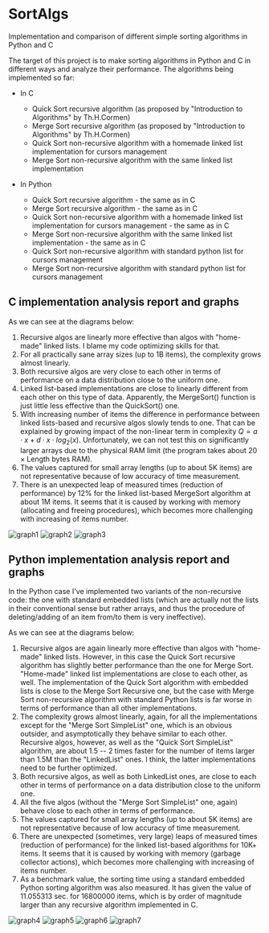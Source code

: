 # SortAlgs
Implementation and comparison of different simple sorting algorithms in Python and C 

The target of this project is to make sorting algorithms in Python and C in different ways and analyze their performance. The algorithms being implemented so far:
* In C
  - Quick Sort recursive algorithm (as proposed by "Introduction to Algorithms" by Th.H.Cormen)
  - Merge Sort recursive algorithm (as proposed by "Introduction to Algorithms" by Th.H.Cormen)
  - Quick Sort non-recursive algorithm with a homemade linked list implementation for cursors management
  - Merge Sort non-recursive algorithm with the same linked list implementation
 
* In Python
  - Quick Sort recursive algorithm - the same as in C
  - Merge Sort recursive algorithm - the same as in C
  - Quick Sort non-recursive algorithm with a homemade linked list implementation for cursors management - the same as in C
  - Merge Sort non-recursive algorithm with the same linked list implementation - the same as in C
  - Quick Sort non-recursive algorithm with standard python list for cursors management
  - Merge Sort non-recursive algorithm with standard python list for cursors management
 
    

## C implementation analysis report and graphs

As we can see at the diagrams below:
1. Recursive algos are linearly more effective than algos with "home-made" linked lists. I blame my code optimizing skills for that.
2. For all practically sane array sizes (up to 1B items), the complexity grows almost linearly.
3. Both recursive algos are very close to each other in terms of performance on a data distribution close to the uniform one. 
4. Linked list-based implementations are close to linearly different from each other on this type of data. Apparently, the MergeSort() function is just little less effective than the QuickSort() one.
5. With increasing number of items the difference in performance between linked lists-based and recursive algos slowly tends to one. That can be explained by growing impact of the non-linear term in complexity
$Q = a\cdot x + d\cdot x\cdot log_2(x)$. Unfortunately, we can not test this on significantly larger arrays due to the physical RAM limit (the program takes about $20\times \text{Length}$ bytes RAM).
7. The values captured for small array lengths (up to about 5K items) are not representative because of low accuracy of time measurement. 
8. There is an unexpected leap of measured times (reduction of performance) by 12% for the linked list-based MergeSort algorithm at about 1M items. It seems that it is caused by working with memory (allocating and freeing procedures), which becomes more challenging with increasing of items number.  

![graph1](https://raw.githubusercontent.com/irenemizus/SortAlgs/master/c/report/log.i9-10900K.macos/graph1.svg)
![graph2](https://raw.githubusercontent.com/irenemizus/SortAlgs/master/c/report/log.i9-10900K.macos/graph2.svg)
![graph3](https://raw.githubusercontent.com/irenemizus/SortAlgs/master/c/report/log.i9-10900K.macos/graph3.svg)

## Python implementation analysis report and graphs

In the Python case I've implemented two variants of the non-recursive code: the one with standard embedded lists (which are actually not the lists in their conventional sense but rather arrays, and thus the procedure of deleting/adding of an item from/to them is very ineffective).

As we can see at the diagrams below:
1. Recursive algos are again linearly more effective than algos with "home-made" linked lists. However, in this case the Quick Sort recursive algorithm has slightly better performance than the one for Merge Sort. "Home-made" linked list implementations are close to each other, as well. The implementation of the Quick Sort algorithm with embedded lists is close to the Merge Sort Recursive one, but the case with Merge Sort non-recursive algorithm with standard Python lists is far worse in terms of performance than all other implementations.  
2. The complexity grows almost linearly, again, for all the implementations except for the "Merge Sort SimpleList" one, which is an obvious outsider, and asymptotically they behave similar to each other. Recursive algos, however, as well as the "Quick Sort SimpleList" algorithm, are about 1.5 -- 2 times faster for the number of items larger than 1.5M than the "LinkedList" ones. I think, the latter implementations need to be further optimized.  
3. Both recursive algos, as well as both LinkedList ones, are close to each other in terms of performance on a data distribution close to the uniform one. 
4. All the five algos (without the "Merge Sort SimpleList" one, again) behave close to each other in terms of performance.
5. The values captured for small array lengths (up to about 5K items) are not representative because of low accuracy of time measurement. 
8. There are unexpected (sometimes, very large) leaps of measured times (reduction of performance) for the linked list-based algorithms for 10K+ items. It seems that it is caused by working with memory (garbage collector actions), which becomes more challenging with increasing of items number.
9. As a benchmark value, the sorting time using a standard embedded Python sorting algorithm was also measured. It has given the value of 11.055313 sec. for 16800000 items, which is by order of magnitude larger than any recursive algorithm implemented in C. 

![graph4](https://raw.githubusercontent.com/irenemizus/SortAlgs/master/python/report/log.i9-10900K.macos/graph4.svg)
![graph5](https://raw.githubusercontent.com/irenemizus/SortAlgs/master/python/report/log.i9-10900K.macos/graph5.svg)
![graph6](https://raw.githubusercontent.com/irenemizus/SortAlgs/master/python/report/log.i9-10900K.macos/graph6.svg)
![graph7](https://raw.githubusercontent.com/irenemizus/SortAlgs/master/python/report/log.i9-10900K.macos/graph7.svg)
